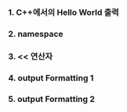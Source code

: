 ### 1. C++에서의 Hello World 출력
### 2. namespace
### 3. << 연산자
### 4. output Formatting 1
### 5. output Formatting 2
